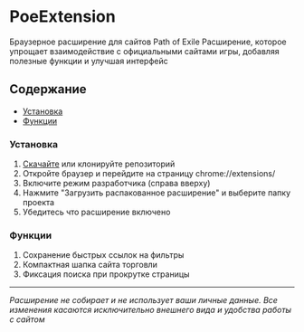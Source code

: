 # PoeExtension
Браузерное расширение для сайтов Path of Exile
Расширение, которое упрощает взаимодействие с официальными сайтами игры, добавляя полезные функции и улучшая интерфейс

## Содержание
- [Установка](#установка)
- [Функции](#функции)

### Установка
1. [Скачайте](https://github.com/BeardedMark/PoeExtension/archive/refs/heads/main.zip) или клонируйте репозиторий 
2. Откройте браузер и перейдите на страницу chrome://extensions/
3. Включите режим разработчика (справа вверху)
4. Нажмите "Загрузить распакованное расширение" и выберите папку проекта
4. Убедитесь что расширение включено

### Функции
1. Сохранение быстрых ссылок на фильтры
2. Компактная шапка сайта торговли
2. Фиксация поиска при прокрутке страницы

---
*Расширение не собирает и не использует ваши личные данные. Все изменения касаются исключительно внешнего вида и удобства работы с сайтом*
